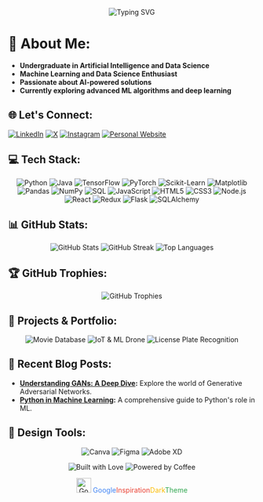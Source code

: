 <!-- Profile Header with Animation -->
<p align="center">
  <img src="https://readme-typing-svg.demolab.com?font=Roboto+Mono&weight=600&size=30&pause=500&color=4285F4&center=true&vCenter=true&width=800&height=60&lines=Hi%2C+I'm+Akshit+Sharma!+%7C+Data+Science+%26+ML+Enthusiast;Empowering+Machines+with+Intelligence;Crafting+Smart+Solutions+with+Data+%26+AI" alt="Typing SVG">
</p>



# 💫 About Me:
- **Undergraduate in Artificial Intelligence and Data Science**
- **Machine Learning and Data Science Enthusiast**
- **Passionate about AI-powered solutions**
- **Currently exploring advanced ML algorithms and deep learning**

## 🌐 Let's Connect:
[![LinkedIn](https://img.shields.io/badge/LinkedIn-%230077B5.svg?style=for-the-badge&logo=linkedin&logoColor=white)](https://www.linkedin.com/in/akshit-sharma-475a94271/)
[![X](https://img.shields.io/badge/X-%231DA1F2.svg?style=for-the-badge&logo=x&logoColor=white)](https://x.com/Akshit_7093)
[![Instagram](https://img.shields.io/badge/Instagram-%23E4405F.svg?style=for-the-badge&logo=instagram&logoColor=white)](https://www.instagram.com/akshit_7094/) 
[![Personal Website](https://img.shields.io/badge/Website-%23000000.svg?style=for-the-badge&logo=google-chrome&logoColor=white)](https://your-personal-website.com)

## 💻 Tech Stack:
<p align="center">
  <img src="https://img.shields.io/badge/Python-%233776AB.svg?style=for-the-badge&logo=python&logoColor=white" alt="Python">
  <img src="https://img.shields.io/badge/Java-%23ED8B00.svg?style=for-the-badge&logo=java&logoColor=white" alt="Java">
  <img src="https://img.shields.io/badge/TensorFlow-%23FF6F00.svg?style=for-the-badge&logo=tensorflow&logoColor=white" alt="TensorFlow">
  <img src="https://img.shields.io/badge/PyTorch-%23EE4C2C.svg?style=for-the-badge&logo=pytorch&logoColor=white" alt="PyTorch">
  <img src="https://img.shields.io/badge/Scikit_Learn-%23F7931E.svg?style=for-the-badge&logo=scikit-learn&logoColor=white" alt="Scikit-Learn">
  <img src="https://img.shields.io/badge/Matplotlib-%23ffffff.svg?style=for-the-badge&logo=matplotlib&logoColor=black" alt="Matplotlib">
  <img src="https://img.shields.io/badge/Pandas-%23150458.svg?style=for-the-badge&logo=pandas&logoColor=white" alt="Pandas">
  <img src="https://img.shields.io/badge/NumPy-%23013243.svg?style=for-the-badge&logo=numpy&logoColor=white" alt="NumPy">
  <img src="https://img.shields.io/badge/SQL-%2300C7B7.svg?style=for-the-badge&logo=postgresql&logoColor=white" alt="SQL">
  <img src="https://img.shields.io/badge/JavaScript-%23F7DF1E.svg?style=for-the-badge&logo=javascript&logoColor=black" alt="JavaScript">
  <img src="https://img.shields.io/badge/HTML5-%23E34F26.svg?style=for-the-badge&logo=html5&logoColor=white" alt="HTML5">
  <img src="https://img.shields.io/badge/CSS3-%231572B6.svg?style=for-the-badge&logo=css3&logoColor=white" alt="CSS3">
  <img src="https://img.shields.io/badge/Node.js-%23339933.svg?style=for-the-badge&logo=node.js&logoColor=white" alt="Node.js">
  <img src="https://img.shields.io/badge/React-%2361DAFB.svg?style=for-the-badge&logo=react&logoColor=black" alt="React">
  <img src="https://img.shields.io/badge/Redux-%23764ABC.svg?style=for-the-badge&logo=redux&logoColor=white" alt="Redux">
  <img src="https://img.shields.io/badge/Flask-%23000000.svg?style=for-the-badge&logo=flask&logoColor=white" alt="Flask">
  <img src="https://img.shields.io/badge/SQLAlchemy-%23d33a3a.svg?style=for-the-badge&logo=SQLAlchemy&logoColor=white" alt="SQLAlchemy">
</p>

## 📊 GitHub Stats:
<p align="center">
  <img src="https://github-readme-stats.vercel.app/api?username=AyanGairola&theme=algolia&hide_border=false&include_all_commits=true&count_private=true" alt="GitHub Stats">
  <img src="https://github-readme-streak-stats.herokuapp.com/?user=AyanGairola&theme=algolia&hide_border=false" alt="GitHub Streak">
  <img src="https://github-readme-stats.vercel.app/api/top-langs/?username=AyanGairola&theme=algolia&hide_border=false&include_all_commits=true&count_private=true&layout=compact" alt="Top Languages">
</p>

## 🏆 GitHub Trophies:
<p align="center">
  <img src="https://github-profile-trophy.vercel.app/?username=AyanGairola&theme=darkhub&no-frame=false&no-bg=true&margin-w=4" alt="GitHub Trophies">
</p>

## 🚀 Projects & Portfolio:
<p align="center">
  <img src="https://img.shields.io/badge/Movie%20Database-%23FF6F00.svg?style=for-the-badge&logo=google-play&logoColor=white" alt="Movie Database">
  <img src="https://img.shields.io/badge/IoT%20%26%20ML%20Drone-%230099CC.svg?style=for-the-badge&logo=google-play&logoColor=white" alt="IoT & ML Drone">
  <img src="https://img.shields.io/badge/License%20Plate%20Recognition-%23FF4500.svg?style=for-the-badge&logo=google-play&logoColor=white" alt="License Plate Recognition">
</p>

## 📝 Recent Blog Posts:
- **[Understanding GANs: A Deep Dive](https://your-blog-link.com):** Explore the world of Generative Adversarial Networks.
- **[Python in Machine Learning](https://your-blog-link.com):** A comprehensive guide to Python's role in ML.

## 🎨 Design Tools:
<p align="center">
  <img src="https://img.shields.io/badge/Canva-%2300C4CC.svg?style=for-the-badge&logo=canva&logoColor=white" alt="Canva">
  <img src="https://img.shields.io/badge/Figma-%23F24E1E.svg?style=for-the-badge&logo=figma&logoColor=white" alt="Figma">
  <img src="https://img.shields.io/badge/Adobe%20XD-%23FF61F6.svg?style=for-the-badge&logo=adobe-xd&logoColor=white" alt="Adobe XD">
</p>

<!-- Footer Section with Animation -->
<p align="center">
  <img src="https://forthebadge.com/images/badges/built-with-love.svg" alt="Built with Love">
  <img src="https://forthebadge.com/images/badges/powered-by-coffee.svg" alt="Powered by Coffee">
</p>

<!-- Google-Inspired Footer -->
<p align="center">
  <img src="https://upload.wikimedia.org/wikipedia/commons/thumb/5/53/Google_%22G%22_Logo.svg/512px-Google_%22G%22_Logo.svg.png" alt="Google Logo" width="30">
  <span style="color: #4285F4;">Google</span><span style="color: #EA4335;">Inspiration</span><span style="color: #FBBC05;">Dark</span><span style="color: #34A853;">Theme</span>
</p>
